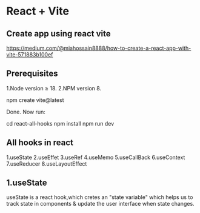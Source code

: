 # React + Vite

Create app using react vite
-----------------------------------------------------------------------------------------------------------
https://medium.com/@miahossain8888/how-to-create-a-react-app-with-vite-571883b100ef

Prerequisites
-----------------------------------------------------------------------------------------------------------
1.Node version ≥ 18.
2.NPM version 8.

npm create vite@latest

Done. Now run:

  cd react-all-hooks
  npm install
  npm run dev

All hooks in react
-----------------------------------------------------------------------------------------------------------
1.useState
2.useEffet
3.useRef
4.useMemo
5.useCallBack
6.useContext
7.useReducer
8.useLayoutEffect

1.useState
-----------------------------------------------------------------------------------------------------------
useState is a react hook,which cretes an "state variable" which helps us to track state in components & update the user interface when state changes.



